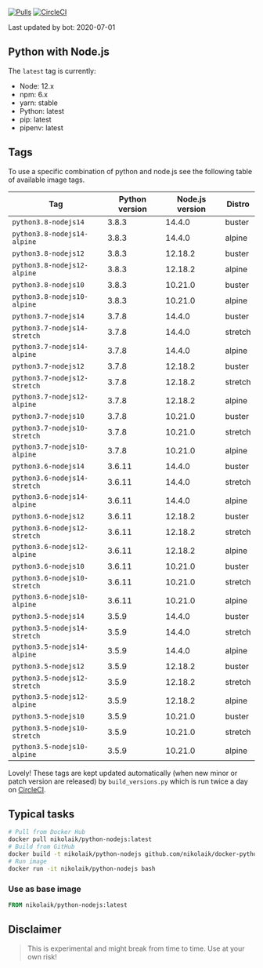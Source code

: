 [![Pulls](https://img.shields.io/docker/pulls/nikolaik/python-nodejs.svg?style=flat-square)](https://hub.docker.com/r/nikolaik/python-nodejs/)
[![CircleCI](https://img.shields.io/circleci/project/github/nikolaik/docker-python-nodejs.svg?style=flat-square)](https://circleci.com/gh/nikolaik/docker-python-nodejs)

Last updated by bot: 2020-07-01

## Python with Node.js
The `latest` tag is currently:

- Node: 12.x
- npm: 6.x
- yarn: stable
- Python: latest
- pip: latest
- pipenv: latest

## Tags
To use a specific combination of python and node.js see the following table of available image tags.

Tag | Python version | Node.js version | Distro
--- | --- | --- | ---
`python3.8-nodejs14` | 3.8.3 | 14.4.0 | buster
`python3.8-nodejs14-alpine` | 3.8.3 | 14.4.0 | alpine
`python3.8-nodejs12` | 3.8.3 | 12.18.2 | buster
`python3.8-nodejs12-alpine` | 3.8.3 | 12.18.2 | alpine
`python3.8-nodejs10` | 3.8.3 | 10.21.0 | buster
`python3.8-nodejs10-alpine` | 3.8.3 | 10.21.0 | alpine
`python3.7-nodejs14` | 3.7.8 | 14.4.0 | buster
`python3.7-nodejs14-stretch` | 3.7.8 | 14.4.0 | stretch
`python3.7-nodejs14-alpine` | 3.7.8 | 14.4.0 | alpine
`python3.7-nodejs12` | 3.7.8 | 12.18.2 | buster
`python3.7-nodejs12-stretch` | 3.7.8 | 12.18.2 | stretch
`python3.7-nodejs12-alpine` | 3.7.8 | 12.18.2 | alpine
`python3.7-nodejs10` | 3.7.8 | 10.21.0 | buster
`python3.7-nodejs10-stretch` | 3.7.8 | 10.21.0 | stretch
`python3.7-nodejs10-alpine` | 3.7.8 | 10.21.0 | alpine
`python3.6-nodejs14` | 3.6.11 | 14.4.0 | buster
`python3.6-nodejs14-stretch` | 3.6.11 | 14.4.0 | stretch
`python3.6-nodejs14-alpine` | 3.6.11 | 14.4.0 | alpine
`python3.6-nodejs12` | 3.6.11 | 12.18.2 | buster
`python3.6-nodejs12-stretch` | 3.6.11 | 12.18.2 | stretch
`python3.6-nodejs12-alpine` | 3.6.11 | 12.18.2 | alpine
`python3.6-nodejs10` | 3.6.11 | 10.21.0 | buster
`python3.6-nodejs10-stretch` | 3.6.11 | 10.21.0 | stretch
`python3.6-nodejs10-alpine` | 3.6.11 | 10.21.0 | alpine
`python3.5-nodejs14` | 3.5.9 | 14.4.0 | buster
`python3.5-nodejs14-stretch` | 3.5.9 | 14.4.0 | stretch
`python3.5-nodejs14-alpine` | 3.5.9 | 14.4.0 | alpine
`python3.5-nodejs12` | 3.5.9 | 12.18.2 | buster
`python3.5-nodejs12-stretch` | 3.5.9 | 12.18.2 | stretch
`python3.5-nodejs12-alpine` | 3.5.9 | 12.18.2 | alpine
`python3.5-nodejs10` | 3.5.9 | 10.21.0 | buster
`python3.5-nodejs10-stretch` | 3.5.9 | 10.21.0 | stretch
`python3.5-nodejs10-alpine` | 3.5.9 | 10.21.0 | alpine

Lovely! These tags are kept updated automatically (when new minor or patch version are released) by `build_versions.py` which is run twice a day on [CircleCI](https://circleci.com/gh/nikolaik/docker-python-nodejs).

## Typical tasks
```bash
# Pull from Docker Hub
docker pull nikolaik/python-nodejs:latest
# Build from GitHub
docker build -t nikolaik/python-nodejs github.com/nikolaik/docker-python-nodejs
# Run image
docker run -it nikolaik/python-nodejs bash
```

### Use as base image
```Dockerfile
FROM nikolaik/python-nodejs:latest
```

## Disclaimer
> This is experimental and might break from time to time. Use at your own risk!
